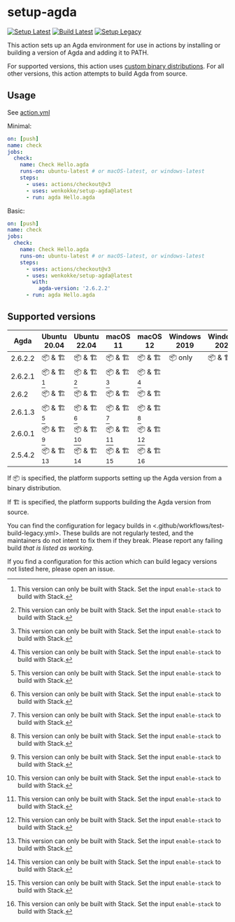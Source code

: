 # setup-agda

[![Setup Latest](https://github.com/wenkokke/setup-agda/actions/workflows/test-setup-latest.yml/badge.svg)](https://github.com/wenkokke/setup-agda/actions/workflows/test-setup-latest.yml)
[![Build Latest](https://github.com/wenkokke/setup-agda/actions/workflows/test-build-latest.yml/badge.svg)](https://github.com/wenkokke/setup-agda/actions/workflows/test-build-latest.yml)
[![Setup Legacy](https://github.com/wenkokke/setup-agda/actions/workflows/test-setup-legacy.yml/badge.svg)](https://github.com/wenkokke/setup-agda/actions/workflows/test-setup-legacy.yml)

This action sets up an Agda environment for use in actions by installing or building a version of Agda and adding it to PATH.

For supported versions, this action uses [custom binary distributions][custom-binary-distributions].
For all other versions, this action attempts to build Agda from source.

## Usage

See [action.yml](action.yml)

Minimal:

```yaml
on: [push]
name: check
jobs:
  check:
    name: Check Hello.agda
    runs-on: ubuntu-latest # or macOS-latest, or windows-latest
    steps:
      - uses: actions/checkout@v3
      - uses: wenkokke/setup-agda@latest
      - run: agda Hello.agda
```

Basic:

```yaml
on: [push]
name: check
jobs:
  check:
    name: Check Hello.agda
    runs-on: ubuntu-latest # or macOS-latest, or windows-latest
    steps:
      - uses: actions/checkout@v3
      - uses: wenkokke/setup-agda@latest
        with:
          agda-version: '2.6.2.2'
      - run: agda Hello.agda
```

## Supported versions

| Agda    | Ubuntu 20.04 | Ubuntu 22.04 | macOS 11    | macOS 12    | Windows 2019 | Windows 2022 |
| ------- | ------------ | ------------ | ----------- | ----------- | ------------ | ------------ |
| 2.6.2.2 | 📦 & 🏗      | 📦 & 🏗     | 📦 & 🏗     | 📦 & 🏗     | 📦 only      | 📦 & 🏗      |
| 2.6.2.1 | 📦 & 🏗[^1]  | 📦 & 🏗[^1] | 📦 & 🏗[^1] | 📦 & 🏗[^1] |              |               |
| 2.6.2   | 📦 & 🏗      | 📦 & 🏗     | 📦 & 🏗     | 📦 & 🏗     |              |               |
| 2.6.1.3 | 📦 & 🏗[^1]  | 📦 & 🏗[^1] | 📦 & 🏗[^1] | 📦 & 🏗[^1] |              |               |
| 2.6.0.1 | 📦 & 🏗[^1]  | 📦 & 🏗[^1] | 📦 & 🏗[^1] | 📦 & 🏗[^1] |              |               |
| 2.5.4.2 | 📦 & 🏗[^1]  | 📦 & 🏗[^1] | 📦 & 🏗[^1] | 📦 & 🏗[^1] |              |               |

If 📦 is specified, the platform supports setting up the Agda version from a binary distribution.

If 🏗 is specified, the platform supports building the Agda version from source.

You can find the configuration for legacy builds in <.github/workflows/test-build-legacy.yml>. These builds are not regularly tested, and the maintainers do not intent to fix them if they break. Please report any failing build *that is listed as working*.

[^1]: This version can only be built with Stack. Set the input `enable-stack` to build with Stack.

If you find a configuration for this action which can build legacy versions not listed here, please open an issue.

[custom-binary-distributions]: https://github.com/wenkokke/setup-agda/releases/tag/latest
